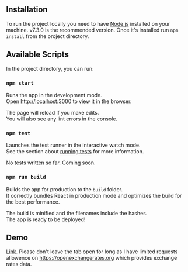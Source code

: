 ## Installation

To run the project locally you need to have [Node.js](https://nodejs.org/en/) installed on your machine. v7.3.0 is the recommended version. Once it's installed run `npm install` from the project directory.

## Available Scripts

In the project directory, you can run:

### `npm start`

Runs the app in the development mode.<br>
Open [http://localhost:3000](http://localhost:3000) to view it in the browser.

The page will reload if you make edits.<br>
You will also see any lint errors in the console.

### `npm test`

Launches the test runner in the interactive watch mode.<br>
See the section about [running tests](#running-tests) for more information.

No tests written so far. Coming soon.

### `npm run build`

Builds the app for production to the `build` folder.<br>
It correctly bundles React in production mode and optimizes the build for the best performance.

The build is minified and the filenames include the hashes.<br>
The app is ready to be deployed!

## Demo

[Link](http://exchange-app.s3-website.eu-west-2.amazonaws.com/). Please don't leave the tab open for long as I have limited requests allowence on https://openexchangerates.org which provides exchange rates data.
